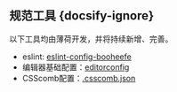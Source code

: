 ## 规范工具 {docsify-ignore}
以下工具均由薄荷开发，并将持续新增、完善。

- eslint: [eslint-config-booheefe](https://github.com/BooheeFE/eslint-config-booheefe)
- 编辑器基础配置：[editorconfig](https://github.com/BooheeFE/docs/blob/master/code-style-config/.editorconfig)
- CSScomb配置：[.csscomb.json](https://github.com/BooheeFE/docs/blob/master/code-style-config/.csscomb.json)